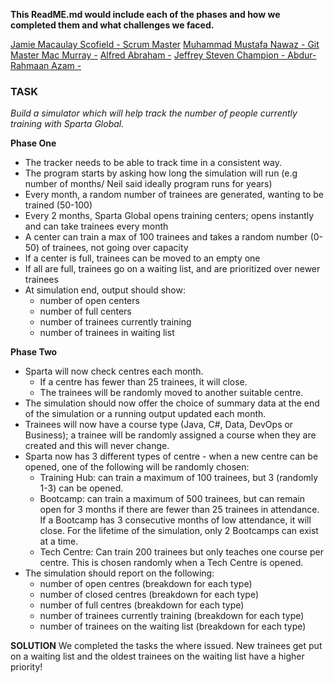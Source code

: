 **This ReadME.md would include each of the phases and how we completed them and what challenges we faced.**

[Jamie Macaulay Scofield - Scrum Master](https://github.com/JamieScofield)
[Muhammad Mustafa Nawaz - Git Master ](https://github.com/Typist01)
[Mac Murray -](https://github.com/Erratika)
[Alfred Abraham -](https://github.com/AlfredAbra)
[Jeffrey Steven Champion - ](https://github.com/Jchampion42)
[Abdur-Rahmaan Azam - ](https://github.com/abdurshazam)

### TASK
*Build a simulator which will help track the number of people currently training with Sparta Global.*

**Phase One**
- The tracker needs to be able to track time in a consistent way.  
- The program starts by asking how long the simulation will run (e.g number of months/ Neil said ideally program runs for years)  
- Every month, a random number of trainees are generated, wanting to be trained (50-100)
- Every 2 months, Sparta Global opens training centers; opens instantly and can take trainees every month  
- A center can train a max of 100 trainees and takes a random number (0-50) of trainees, not going over capacity  
- If a center is full, trainees can be moved to an empty one  
- If all are full, trainees go on a waiting list, and are prioritized over newer trainees  
- At simulation end, output should show:  
  - number of open centers  
  - number of full centers  
  - number of trainees currently training  
  - number of trainees in waiting list

**Phase Two**
- Sparta will now check centres each month.
  - If a centre has fewer than 25 trainees, it will close.
  - The trainees will be randomly moved to another suitable centre.
- The simulation should now offer the choice of summary data at the end of the simulation or a running output updated each month.
- Trainees will now have a course type (Java, C#, Data, DevOps or Business); a trainee will be randomly assigned a course when they are created and this will never change.
- Sparta now has 3 different types of centre - when a new centre can be opened, one of the following will be randomly chosen:
  - Training Hub: can train a maximum of 100 trainees, but 3 (randomly 1-3) can be opened.
  - Bootcamp: can train a maximum of 500 trainees, but can remain open for 3 months if there are fewer than 25 trainees in attendance. If a Bootcamp has 3 consecutive months of low attendance, it will close. For the lifetime of the simulation, only 2 Bootcamps can exist at a time.
  - Tech Centre: Can train 200 trainees but only teaches one course per centre. This is chosen randomly when a Tech Centre is opened.
- The simulation should report on the following:
  - number of open centres (breakdown for each type)
  - number of closed centres (breakdown for each type)
  - number of full centres (breakdown for each type)
  - number of trainees currently training (breakdown for each type)
  - number of trainees on the waiting list (breakdown for each type)

**SOLUTION**
We completed the tasks the where issued. 
New trainees get put on a waiting list and the oldest trainees on the waiting list have a higher priority!

